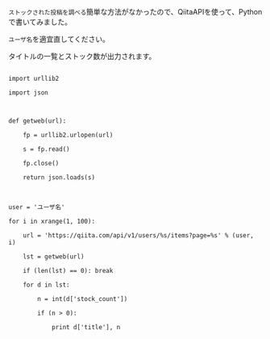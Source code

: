 `ストックされた投稿を調べる`簡単な方法がなかったので、QiitaAPIを使って、Pythonで書いてみました。
`ユーザ名`を適宜直してください。
タイトルの一覧とストック数が出力されます。

```py:Python
import urllib2
import json

def getweb(url):
	fp = urllib2.urlopen(url)
	s = fp.read()
	fp.close()
	return json.loads(s)	

user = 'ユーザ名'
for i in xrange(1, 100):
	url = 'https://qiita.com/api/v1/users/%s/items?page=%s' % (user, i)
	lst = getweb(url)
	if (len(lst) == 0): break
	for d in lst:
		n = int(d['stock_count'])
		if (n > 0):
			print d['title'], n
```
